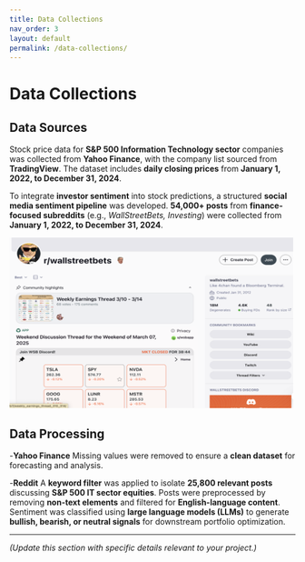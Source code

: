 ```yaml
---
title: Data Collections
nav_order: 3
layout: default
permalink: /data-collections/
---
```


# Data Collections

## Data Sources
Stock price data for **S&P 500 Information Technology sector** companies was collected from **Yahoo Finance**, with the company list sourced from **TradingView**. The dataset includes **daily closing prices** from **January 1, 2022, to December 31, 2024**.

To integrate **investor sentiment** into stock predictions, a structured **social media sentiment pipeline** was developed. **54,000+ posts** from **finance-focused subreddits** (e.g., *WallStreetBets, Investing*) were collected from **January 1, 2022, to December 31, 2024**.

<img src="/pictures/reddit.png" alt="An Example of Subreddit Page" width="500" height="300">

## Data Processing
 -**Yahoo Finance** Missing values were removed to ensure a **clean dataset** for forecasting and analysis.
 
 -**Reddit** A **keyword filter** was applied to isolate **25,800 relevant posts** discussing **S&P 500 IT sector equities**. Posts were preprocessed by removing **non-text elements** and filtered for **English-language content**. Sentiment was classified using **large language models (LLMs)** to generate **bullish, bearish, or neutral signals** for downstream portfolio optimization.

---

*(Update this section with specific details relevant to your project.)*
